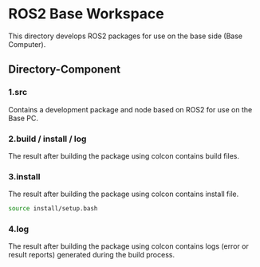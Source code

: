 # ROS2 Base Workspace

This directory develops ROS2 packages for use on the base side (Base Computer).

## Directory-Component

### 1.src
Contains a development package and node based on ROS2 for use on the Base PC.

### 2.build / install / log
The result after building the package using colcon contains build files.

### 3.install
The result after building the package using colcon contains install file.
```bash
source install/setup.bash
```

### 4.log
The result after building the package using colcon contains logs (error or result reports) generated during the build process.